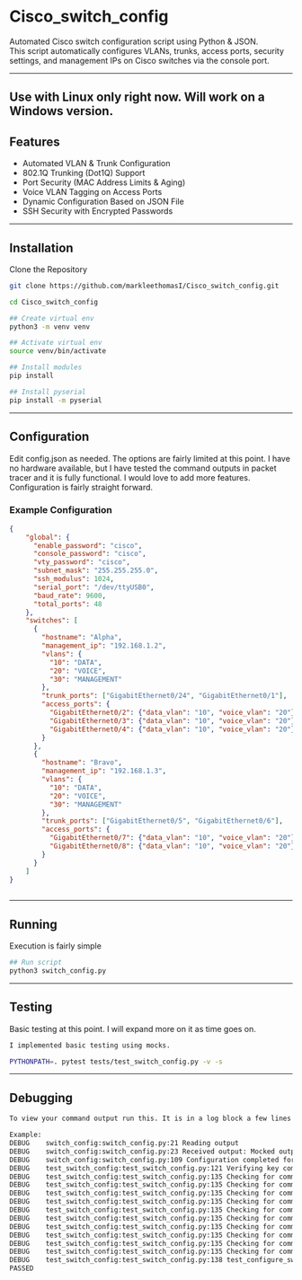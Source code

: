 # Cisco_switch_config

Automated Cisco switch configuration script using Python & JSON.  
This script automatically configures VLANs, trunks, access ports, security settings, and management IPs on Cisco switches via the console port.

---

## Use with Linux only right now. Will work on a Windows version.

## Features
- Automated VLAN & Trunk Configuration  
- 802.1Q Trunking (Dot1Q) Support  
- Port Security (MAC Address Limits & Aging)  
- Voice VLAN Tagging on Access Ports  
- Dynamic Configuration Based on JSON File  
- SSH Security with Encrypted Passwords

---

## Installation
Clone the Repository
```sh
git clone https://github.com/markleethomasI/Cisco_switch_config.git

cd Cisco_switch_config

## Create virtual env
python3 -m venv venv

## Activate virtual env
source venv/bin/activate

## Install modules
pip install

## Install pyserial
pip install -m pyserial

```

---
## Configuration
Edit config.json as needed. The options are fairly limited at this point. I have no hardware available, but I have tested the command outputs in packet tracer and it is fully functional. I would love to add more features. Configuration is fairly straight forward.

### Example Configuration
```json
{
    "global": {
      "enable_password": "cisco",
      "console_password": "cisco",
      "vty_password": "cisco",
      "subnet_mask": "255.255.255.0",
      "ssh_modulus": 1024,
      "serial_port": "/dev/ttyUSB0",
      "baud_rate": 9600,
      "total_ports": 48
    },
    "switches": [
      {
        "hostname": "Alpha",
        "management_ip": "192.168.1.2",
        "vlans": {
          "10": "DATA",
          "20": "VOICE",
          "30": "MANAGEMENT"
        },
        "trunk_ports": ["GigabitEthernet0/24", "GigabitEthernet0/1"],
        "access_ports": {
          "GigabitEthernet0/2": {"data_vlan": "10", "voice_vlan": "20"},
          "GigabitEthernet0/3": {"data_vlan": "10", "voice_vlan": "20"},
          "GigabitEthernet0/4": {"data_vlan": "10", "voice_vlan": "20"}
        }
      },
      {
        "hostname": "Bravo",
        "management_ip": "192.168.1.3",
        "vlans": {
          "10": "DATA",
          "20": "VOICE",
          "30": "MANAGEMENT"
        },
        "trunk_ports": ["GigabitEthernet0/5", "GigabitEthernet0/6"],
        "access_ports": {
          "GigabitEthernet0/7": {"data_vlan": "10", "voice_vlan": "20"},
          "GigabitEthernet0/8": {"data_vlan": "10", "voice_vlan": "20"}
        }
      }
    ]
}
  
```  
---
## Running

Execution is fairly simple

```sh
## Run script
python3 switch_config.py
```
---
## Testing
Basic testing at this point. I will expand more on it as time goes on.
```sh
I implemented basic testing using mocks.

PYTHONPATH=. pytest tests/test_switch_config.py -v -s
```
---
## Debugging
```sh
To view your command output run this. It is in a log block a few lines up.

Example:
DEBUG    switch_config:switch_config.py:21 Reading output
DEBUG    switch_config:switch_config.py:23 Received output: Mocked output
DEBUG    switch_config:switch_config.py:109 Configuration completed for Switch1
DEBUG    test_switch_config:test_switch_config.py:121 Verifying key commands
DEBUG    test_switch_config:test_switch_config.py:135 Checking for command: enable
DEBUG    test_switch_config:test_switch_config.py:135 Checking for command: configure terminal
DEBUG    test_switch_config:test_switch_config.py:135 Checking for command: hostname Switch1
DEBUG    test_switch_config:test_switch_config.py:135 Checking for command: vlan 10
DEBUG    test_switch_config:test_switch_config.py:135 Checking for command: name DATA
DEBUG    test_switch_config:test_switch_config.py:135 Checking for command: interface GigabitEthernet0/1
DEBUG    test_switch_config:test_switch_config.py:135 Checking for command: switchport mode trunk
DEBUG    test_switch_config:test_switch_config.py:135 Checking for command: interface vlan 99
DEBUG    test_switch_config:test_switch_config.py:135 Checking for command: ip address 192.168.99.2 255.255.255.0
DEBUG    test_switch_config:test_switch_config.py:135 Checking for command: wr mem
DEBUG    test_switch_config:test_switch_config.py:138 test_configure_switch completed
PASSED
```